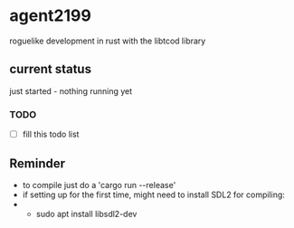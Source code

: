 # agent2199
roguelike development in rust with the libtcod library

## current status
just started - nothing running yet

### TODO
- [ ] fill this todo list

## Reminder
 * to compile just do a 'cargo run --release'
 * if setting up for the first time, might need to install SDL2 for compiling:
 * * sudo apt install libsdl2-dev